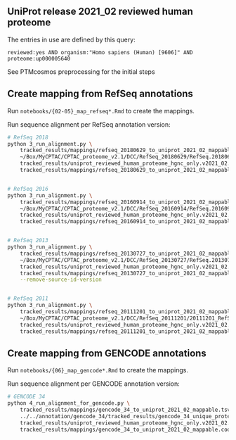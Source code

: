 ## UniProt release 2021_02 reviewed human proteome
The entries in use are defined by this query:

    reviewed:yes AND organism:"Homo sapiens (Human) [9606]" AND proteome:up000005640

See PTMcosmos preprocessing for the initial steps


## Create mapping from RefSeq annotations
Run `notebooks/{02-05}_map_refseq*.Rmd` to create the mappings.

Run sequence alignment per RefSeq annotation version:

```bash
# RefSeq 2018
python 3_run_alignment.py \
    tracked_results/mappings/refseq_20180629_to_uniprot_2021_02_mappable.tsv.gz \
    ~/Box/MyCPTAC/CPTAC_proteome_v2.1/DCC/RefSeq_20180629/RefSeq.20180629_Human_ucsc_hg38_cpdbnr_mito_264contams.fasta.gz \
    tracked_results/uniprot_reviewed_human_proteome_hgnc_only.v2021_02.fasta.gz  \
    tracked_results/mappings/refseq_20180629_to_uniprot_2021_02_mappable.coord_mapping.tsv.gz


# RefSeq 2016
python 3_run_alignment.py \
    tracked_results/mappings/refseq_20160914_to_uniprot_2021_02_mappable.tsv.gz \
    ~/Box/MyCPTAC/CPTAC_proteome_v2.1/DCC/RefSeq_20160914/RefSeq.20160914_Human_ucsc_hg19_customProDBnr_mito_150contams.fasta.gz \
    tracked_results/uniprot_reviewed_human_proteome_hgnc_only.v2021_02.fasta.gz  \
    tracked_results/mappings/refseq_20160914_to_uniprot_2021_02_mappable.coord_mapping.tsv.gz


# RefSeq 2013
python 3_run_alignment.py \
    tracked_results/mappings/refseq_20130727_to_uniprot_2021_02_mappable.tsv.gz \
    ~/Box/MyCPTAC/CPTAC_proteome_v2.1/DCC/RefSeq_20130727/RefSeq.20130727-Human.contams.fasta.gz \
    tracked_results/uniprot_reviewed_human_proteome_hgnc_only.v2021_02.fasta.gz  \
    tracked_results/mappings/refseq_20130727_to_uniprot_2021_02_mappable.coord_mapping.tsv.gz \
    --remove-source-id-version


# RefSeq 2011
python 3_run_alignment.py \
    tracked_results/mappings/refseq_20111201_to_uniprot_2021_02_mappable.tsv.gz \
    ~/Box/MyCPTAC/CPTAC_proteome_v2.1/DCC/RefSeq_20111201/20111201_RefSeq_Human_37-Mouse_37_Trypsin.renamed.fasta.gz \
    tracked_results/uniprot_reviewed_human_proteome_hgnc_only.v2021_02.fasta.gz  \
    tracked_results/mappings/refseq_20111201_to_uniprot_2021_02_mappable.coord_mapping.tsv.gz
```


## Create mapping from GENCODE annotations
Run `notebooks/{06}_map_gencode*.Rmd` to create the mappings.

Run sequence alignment per GENCODE annotation version:

```bash
# GENCODE 34
python 4_run_alignment_for_gencode.py \
    tracked_results/mappings/gencode_34_to_uniprot_2021_02_mappable.tsv.gz \
    ../../annotation/gencode_34/tracked_results/gencode_34_unique_protein_seq.fasta.gz \
    tracked_results/uniprot_reviewed_human_proteome_hgnc_only.v2021_02.fasta.gz  \
    tracked_results/mappings/gencode_34_to_uniprot_2021_02_mappable.coord_mapping.tsv.gz
```
